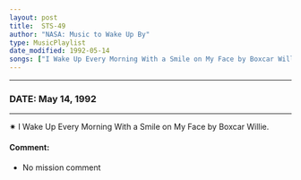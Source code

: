 ```yaml
---
layout: post
title:  STS-49
author: "NASA: Music to Wake Up By"
type: MusicPlaylist
date_modified: 1992-05-14
songs: ["I Wake Up Every Morning With a Smile on My Face by Boxcar Willie."]
---
```


----
### DATE: May 14, 1992
----
✷ I Wake Up Every Morning With a Smile on My Face by Boxcar Willie.

#### Comment:
* No mission comment



<br/>
<center>
	<a target="_blank"
	   href="https://twitter.com/intent/tweet?hashtags=Space,NASA,Playlist,NASAWakeupCalls,SpaceProgram&text={{ page.author}}, '{{ page.songs.first }}' {{ page.title }}, {{ page.date | date: '%B %d, %Y' }}. {{ site.url }}{{ page.url }}&via=nasawakeupcalls"><i class="fab fa-twitter" alt="Tweet this page" style="font-size: 1.3em;"></i></a>
	&nbsp; 	<i class="fas fa-user-astronaut" style="font-size: 1.5em;"></i> &nbsp;
    <a type="amzn" search="'I Wake Up Every Morning With a Smile on My Face by Boxcar Willie.'" category="popular music">
    <i class="fab fa-amazon" style="font-size: 1.3em;"></i></a>
</center>
